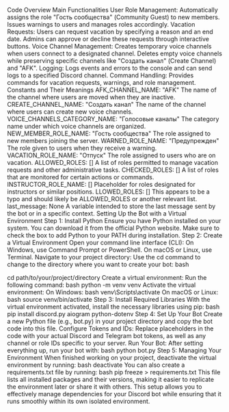 Code Overview
Main Functionalities
User Role Management:
Automatically assigns the role "Гость сообщества" (Community Guest) to new members.
Issues warnings to users and manages roles accordingly.
Vacation Requests:
Users can request vacation by specifying a reason and an end date.
Admins can approve or decline these requests through interactive buttons.
Voice Channel Management:
Creates temporary voice channels when users connect to a designated channel.
Deletes empty voice channels while preserving specific channels like "Создать канал" (Create Channel) and "AFK".
Logging:
Logs events and errors to the console and can send logs to a specified Discord channel.
Command Handling:
Provides commands for vacation requests, warnings, and role management.
Constants and Their Meanings
AFK_CHANNEL_NAME: "AFK"
The name of the channel where users are moved when they are inactive.
CREATE_CHANNEL_NAME: "Создать канал"
The name of the channel where users can create new voice channels.
VOICE_CHANNELS_CATEGORY_NAME: "Голосовые каналы"
The category name under which voice channels are organized.
NEW_MEMBER_ROLE_NAME: "Гость сообщества"
The role assigned to new members joining the server.
WARNED_ROLE_NAME: "Предупрежден"
The role given to users when they receive a warning.
VACATION_ROLE_NAME: "Отпуск"
The role assigned to users who are on vacation.
ALLOWED_ROLES: []
A list of roles permitted to manage vacation requests and other administrative tasks.
CHECKED_ROLES: []
A list of roles that are monitored for certain actions or commands.
INSTRUCTOR_ROLE_NAME: []
Placeholder for roles designated for instructors or similar positions.
LLOWED_ROLES: []
This appears to be a typo and should likely be ALLOWED_ROLES or another relevant list.
last_message: None
A variable intended to store the last message sent by the bot or in a specific context.
Setting Up the Bot with a Virtual Environment
Step 1: Install Python
Ensure you have Python installed on your system. You can download it from the official Python website. Make sure to check the box to add Python to your PATH during installation.
Step 2: Create a Virtual Environment
Open your command line interface (CLI):
On Windows, use Command Prompt or PowerShell.
On macOS or Linux, use Terminal.
Navigate to your project directory:
Use the cd command to change to the directory where you want to create your bot:
bash


cd path/to/your/project/directory
Create a virtual environment:
Run the following command:
bash
python -m venv venv
Activate the virtual environment:
On Windows:
bash
venv\Scripts\activate
On macOS or Linux:
bash
source venv/bin/activate
Step 3: Install Required Libraries
With the virtual environment activated, install the necessary libraries using pip:
bash  
pip install discord.py aiogram python-dotenv
Step 4: Set Up Your Bot
Create a new Python file (e.g., bot.py) in your project directory and copy the bot code into this file.
Configure Tokens and IDs:
Replace placeholders in the code with your actual Discord and Telegram bot tokens, as well as any channel or role IDs specific to your server.
Run Your Bot:
After setting everything up, run your bot with:
bash
python bot.py
Step 5: Managing Your Environment
When finished working on your project, deactivate the virtual environment by running:
bash
deactivate
You can also create a requirements.txt file by running:
bash
pip freeze > requirements.txt
This file lists all installed packages and their versions, making it easier to replicate the environment later or share it with others.
This setup allows you to effectively manage dependencies for your Discord bot while ensuring that it runs smoothly within its own isolated environment.
